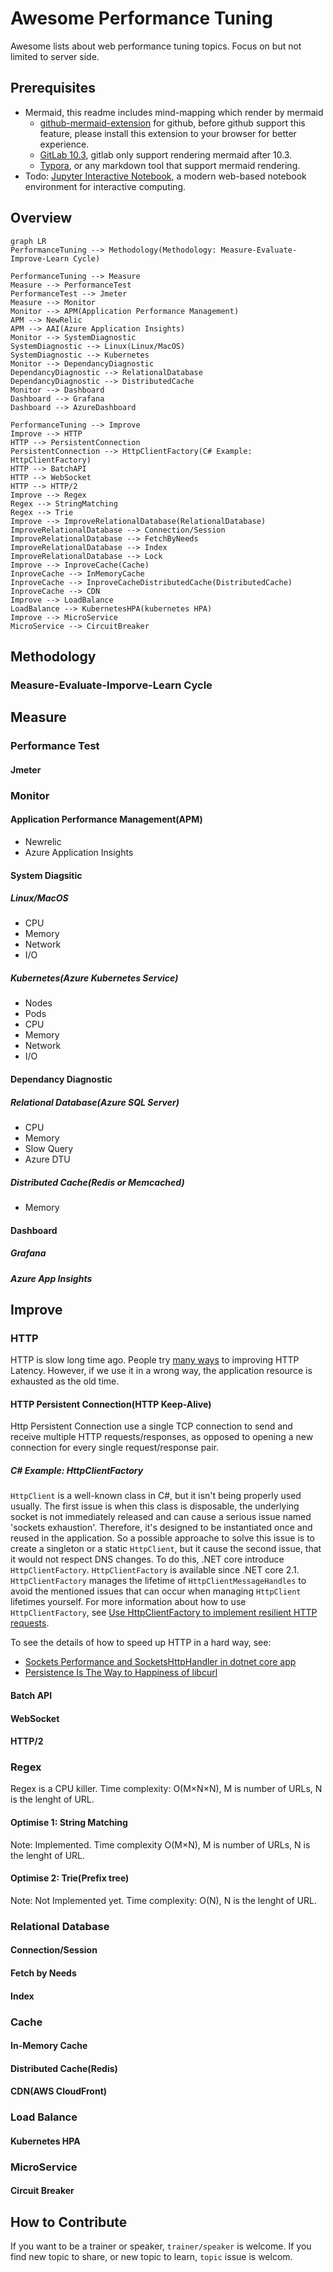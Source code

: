 # Awesome Performance Tuning

Awesome lists about web performance tuning topics. Focus on but not limited to server side.

## Prerequisites

* Mermaid, this readme includes mind-mapping which render by mermaid
  * [github-mermaid-extension](https://github.com/BackMarket/github-mermaid-extension) for github, before github support this feature, please install this extension to your browser for better experience. 
  * [GitLab 10.3](https://docs.gitlab.com/ee/user/markdown.html#diagrams-and-flowcharts-using-mermaid), gitlab only support rendering mermaid after 10.3.
  * [Typora](https://typora.io/), or any markdown tool that support mermaid rendering.
* Todo: [Jupyter Interactive Notebook](https://jupyter-notebook.readthedocs.io/), a modern web-based notebook environment for interactive computing.

## Overview

```mermaid
graph LR
PerformanceTuning --> Methodology(Methodology: Measure-Evaluate-Improve-Learn Cycle)

PerformanceTuning --> Measure
Measure --> PerformanceTest
PerformanceTest --> Jmeter
Measure --> Monitor
Monitor --> APM(Application Performance Management)
APM --> NewRelic
APM --> AAI(Azure Application Insights)
Monitor --> SystemDiagnostic
SystemDiagnostic --> Linux(Linux/MacOS)
SystemDiagnostic --> Kubernetes
Monitor --> DependancyDiagnostic
DependancyDiagnostic --> RelationalDatabase
DependancyDiagnostic --> DistributedCache
Monitor --> Dashboard
Dashboard --> Grafana
Dashboard --> AzureDashboard

PerformanceTuning --> Improve
Improve --> HTTP
HTTP --> PersistentConnection
PersistentConnection --> HttpClientFactory(C# Example: HttpClientFactory)
HTTP --> BatchAPI
HTTP --> WebSocket
HTTP --> HTTP/2
Improve --> Regex
Regex --> StringMatching
Regex --> Trie
Improve --> ImproveRelationalDatabase(RelationalDatabase)
ImproveRelationalDatabase --> Connection/Session
ImproveRelationalDatabase --> FetchByNeeds
ImproveRelationalDatabase --> Index
ImproveRelationalDatabase --> Lock
Improve --> InproveCache(Cache)
InproveCache --> InMemoryCache
InproveCache --> InproveCacheDistributedCache(DistributedCache)
InproveCache --> CDN
Improve --> LoadBalance
LoadBalance --> KubernetesHPA(kubernetes HPA)
Improve --> MicroService
MicroService --> CircuitBreaker
```

## Methodology

### Measure-Evaluate-Imporve-Learn Cycle

## Measure

### Performance Test

#### Jmeter

### Monitor

#### Application Performance Management(APM)

* Newrelic
* Azure Application Insights

#### System Diagsitic

##### Linux/MacOS

* CPU
* Memory
* Network
* I/O

##### Kubernetes(Azure Kubernetes Service)

* Nodes
* Pods
* CPU
* Memory
* Network
* I/O

#### Dependancy Diagnostic

##### Relational Database(Azure SQL Server)

* CPU
* Memory
* Slow Query
* Azure DTU

##### Distributed Cache(Redis or Memcached)

* Memory

#### Dashboard

##### Grafana

##### Azure App Insights

## Improve

### HTTP

HTTP is slow long time ago. People try [many ways](https://developer.mozilla.org/en-US/docs/Web/HTTP/Basics_of_HTTP/Evolution_of_HTTP) to improving HTTP Latency. However, if we use it in a wrong way, the application resource is exhausted as the old time.

#### HTTP Persistent Connection(HTTP Keep-Alive)

Http Persistent Connection use a single TCP connection to send and receive multiple HTTP requests/responses, as opposed to opening a new connection for every single request/response pair.

##### C# Example: HttpClientFactory

`HttpClient` is a well-known class in C#, but it isn't being properly used usually.
The first issue is when this class is disposable, the underlying socket is not immediately released and can cause a serious issue named 'sockets exhaustion'. Therefore, it's designed to be instantiated once and reused in the application. So a possible approache to solve this issue is to create a singleton or a static `HttpClient`, but it cause the second issue, that it would not respect DNS changes. To do this, .NET core introduce `HttpClientFactory`. `HttpClientFactory` is available since .NET core 2.1. `HttpClientFactory` manages the lifetime of `HttpClientMessageHandles` to avoid the mentioned issues that can occur when managing `HttpClient` lifetimes yourself. For more information about how to use `HttpClientFactory`, see [Use HttpClientFactory to implement resilient HTTP requests](https://docs.microsoft.com/en-us/dotnet/architecture/microservices/implement-resilient-applications/use-httpclientfactory-to-implement-resilient-http-requests).

To see the details of how to speed up HTTP in a hard way, see:

- [Sockets Performance and SocketsHttpHandler in dotnet core app](https://devblogs.microsoft.com/dotnet/announcing-net-core-2-1-preview-2/#user-content-sockets-performance-and-socketshttphandler)
- [Persistence Is The Way to Happiness of libcurl](https://curl.haxx.se/libcurl/c/libcurl-tutorial.html)

#### Batch API

#### WebSocket

#### HTTP/2

### Regex

Regex is a CPU killer. Time complexity: O(M×N×N), M is number of URLs, N is the lenght of URL.

#### Optimise 1: String Matching

Note: Implemented. Time complexity O(M×N), M is number of URLs, N is the lenght of URL.

#### Optimise 2: Trie(Prefix tree)

Note: Not Implemented yet. Time complexity: O(N), N is the lenght of URL.

### Relational Database

#### Connection/Session

#### Fetch by Needs

#### Index 

### Cache

#### In-Memory Cache

#### Distributed Cache(Redis)

#### CDN(AWS CloudFront)

### Load Balance

#### Kubernetes HPA

### MicroService

#### Circuit Breaker

## How to Contribute

If you want to be a trainer or speaker, `trainer/speaker` is welcome.
If you find new topic to share, or new topic to learn, `topic` issue is welcom.
